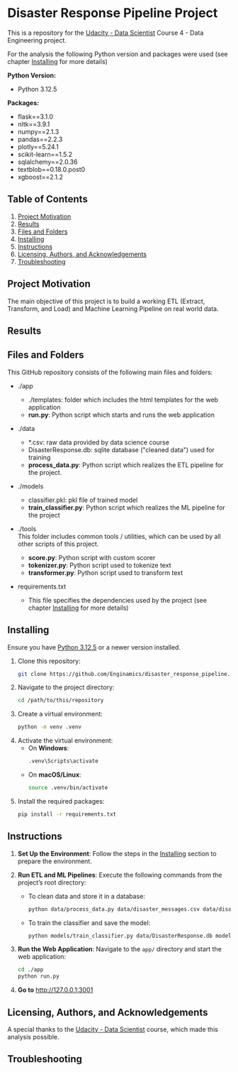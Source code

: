 # Disaster Response Pipeline Project

This is a repository for the [Udacity - Data Scientist](https://www.udacity.com/course/data-scientist-nanodegree--nd025) Course 4 - Data Engineering project.

For the analysis the following Python version and packages were used (see chapter [Installing](#installing) for more details) 

**Python Version:**   
- Python 3.12.5

**Packages:**   
- flask==3.1.0   
- nltk==3.9.1   
- numpy==2.1.3   
- pandas==2.2.3   
- plotly==5.24.1   
- scikit-learn==1.5.2   
- sqlalchemy==2.0.36   
- textblob==0.18.0.post0   
- xgboost==2.1.2   

## Table of Contents

1. [Project Motivation](#project-motivation)
2. [Results](#results)
3. [Files and Folders](#files-and-folders)
4. [Installing](#installing)
5. [Instructions](#instructions)
6. [Licensing, Authors, and Acknowledgements](#licensing-authors-and-acknowledgements)
7. [Troubleshooting](#troubleshooting)

## Project Motivation

The main objective of this project is to build a working ETL (Extract, Transform, and Load) and Machine Learning Pipeline on real world data.

## Results

## Files and Folders

This GitHub repository consists of the following main files and folders:

- ./app   
    - ./templates: folder which includes the html templates for the web application      
    - **run.py**: Python script which starts and runs the web application   

- ./data   
    - *.csv: raw data provided by data science course   
    - DisasterResponse.db: sqlite database ("cleaned data") used for training   
    - **process_data.py**: Python script which realizes the ETL pipeline for the project.   

- ./models   
    - classifier.pkl: pkl file of trained model   
    - **train_classifier.py**: Python script which realizes the ML pipeline for the project   

- ./tools   
    This folder includes common tools / utilities, which can be used by all other scripts of this project.
    - **score.py**: Python script with custom scorer   
    - **tokenizer.py**: Python script used to tokenize text   
    - **transformer.py**: Python script used to transform text   

- requirements.txt   
    - This file specifies the dependencies used by the project (see chapter [Installing](#installing) for more details) 

## Installing

Ensure you have [Python 3.12.5](https://www.python.org/downloads/release/python-3125/) or a newer version installed.

1. Clone this repository:
    ```bash
    git clone https://github.com/Enginamics/disaster_response_pipeline.git
    ```
2. Navigate to the project directory:
    ```bash
    cd /path/to/this/repository
    ```
3. Create a virtual environment:
    ```bash
    python -m venv .venv
    ```
4. Activate the virtual environment:
    - On **Windows**:
        ```bash
        .venv\Scripts\activate
        ```
    - On **macOS/Linux**:
        ```bash
        source .venv/bin/activate
        ```
5. Install the required packages:
    ```bash
    pip install -r requirements.txt
    ```

## Instructions

1. **Set Up the Environment**:
   Follow the steps in the [Installing](#installing) section to prepare the environment.

2. **Run ETL and ML Pipelines**:
   Execute the following commands from the project’s root directory:
   - To clean data and store it in a database:
     ```bash
     python data/process_data.py data/disaster_messages.csv data/disaster_categories.csv data/DisasterResponse.db
     ```
   - To train the classifier and save the model:
     ```bash
     python models/train_classifier.py data/DisasterResponse.db models/classifier.pkl
     ```

3. **Run the Web Application**:
   Navigate to the `app/` directory and start the web application:
   ```bash
   cd ./app
   python run.py
   ```

4. **Go to** http://127.0.0.1:3001

## Licensing, Authors, and Acknowledgements

A special thanks to the [Udacity - Data Scientist](https://www.udacity.com/course/data-scientist-nanodegree--nd025) course, which made this analysis possible.

## Troubleshooting
